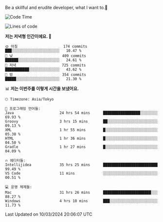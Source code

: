 Be a skillful and erudite developer, what I want to.👶

<!--START_SECTION:waka-->
![Code Time](http://img.shields.io/badge/Code%20Time-500%20hrs%2035%20mins-blue)

![Lines of code](https://img.shields.io/badge/%EC%A0%80%EB%8A%94%20%EC%97%AC%ED%83%9C%EA%B9%8C%EC%A7%80%20-801.0%20thousand%20%EC%A4%84%EC%9D%98%20%EC%BD%94%EB%93%9C%EB%A5%BC%20%EC%9E%91%EC%84%B1%ED%96%88%EC%96%B4%EC%9A%94.-blue)

**저는 저녁형 인간이에요. 🦉** 

```text
🌞 아침                     174 commits         ███░░░░░░░░░░░░░░░░░░░░░░   10.47 % 
🌆 낮　                     409 commits         ██████░░░░░░░░░░░░░░░░░░░   24.61 % 
🌃 저녁                     725 commits         ███████████░░░░░░░░░░░░░░   43.62 % 
🌙 밤　                     354 commits         █████░░░░░░░░░░░░░░░░░░░░   21.30 % 
```


📊 **저는 이번주를 이렇게 시간을 보냈어요.** 

```text
🕑︎ Timezone: Asia/Tokyo

💬 프로그래밍 언어들: 
Java                     24 hrs 54 mins      █████████████████░░░░░░░░   69.93 % 
Groovy                   3 hrs 15 mins       ██░░░░░░░░░░░░░░░░░░░░░░░   09.13 % 
XML                      1 hr 55 mins        █░░░░░░░░░░░░░░░░░░░░░░░░   05.38 % 
HTML                     1 hr 36 mins        █░░░░░░░░░░░░░░░░░░░░░░░░   04.50 % 
Gradle                   1 hr 27 mins        █░░░░░░░░░░░░░░░░░░░░░░░░   04.09 % 

🔥 에디터들: 
Intellijidea             35 hrs 25 mins      █████████████████████████   99.49 % 
VS Code                  11 mins             ░░░░░░░░░░░░░░░░░░░░░░░░░   00.51 % 

💻 운영 체제들: 
Mac                      31 hrs 26 mins      ██████████████████████░░░   88.27 % 
Windows                  4 hrs 10 mins       ███░░░░░░░░░░░░░░░░░░░░░░   11.73 % 
```


 Last Updated on 10/03/2024 20:06:07 UTC
<!--END_SECTION:waka-->
